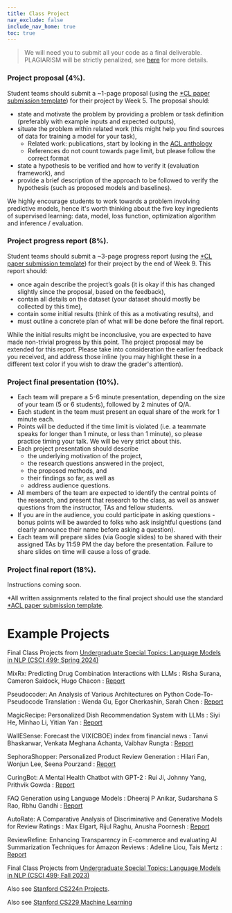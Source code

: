 ```yaml
---
title: Class Project
nav_exclude: false
include_nav_home: true
toc: true
---
```


> We will need you to submit all your code as a final deliverable. PLAGIARISM will be strictly penalized, see [here](https://swabhs.com/f24-csci544-appliednlp/details/policies/#policy-for-the-use-of-ai-generators) for more details.

### Project proposal (4%).

Student teams should submit a ~1-page proposal (using the [*CL paper submission template](https://github.com/acl-org/acl-style-files)) for their project by Week 5. The proposal should:
  - state and motivate the problem by providing a problem or task definition (preferably with example inputs and expected outputs),
  - situate the problem within related work (this might help you find sources of data for training a model for your task),
      - Related work: publications, start by looking in the [ACL anthology](https://aclanthology.org/)
      - References do not count towards page limit, but please follow the correct format
  - state a hypothesis to be verified and how to verify it (evaluation framework), and
  - provide a brief description of the approach to be followed to verify the hypothesis (such as proposed models and baselines).

We highly encourage students to work towards a problem involving predictive models, hence it's worth thinking about the five key ingredients of supervised learning: data, model, loss function, optimization algorithm and inference / evaluation.

### Project progress report (8%).

Student teams should submit a ~3-page progress report (using the [*CL paper submission template](https://github.com/acl-org/acl-style-files)) for their project by the end of Week 9. This report should:
  - once again describe the project’s goals (it is okay if this has changed slightly since the proposal, based on the feedback),
  - contain all details on the dataset (your dataset should mostly be collected by this time),
  - contain some initial results (think of this as a motivating results), and
  - must outline a concrete plan of what will be done before the final report.

While the initial results might be inconclusive, you are expected to have made non-trivial progress by this point. The project proposal may be extended for this report. Please take into consideration the earlier feedback you received, and address those inline (you may highlight these in a different text color if you wish to draw the grader's attention).


### Project final presentation (10%).

- Each team will prepare a 5-6 minute presentation, depending on the size of your team (5 or 6 students), followed by 2 minutes of Q/A.
- Each student in the team must present an equal share of the work for 1 minute each.
- Points will be deducted if the time limit is violated (i.e. a teammate speaks for longer than 1 minute, or less than 1 minute), so please practice timing your talk. We will be very strict about this.
- Each project presentation should describe
    - the underlying motivation of the project,
    - the research questions answered in the project,
    - the proposed methods, and
    - their findings so far, as well as
    - address audience questions.
- All members of the team are expected to identify the central points of the research, and present that research to the class, as well as answer questions from the instructor, TAs and fellow students.
- If you are in the audience, you could participate in asking questions - bonus points will be awarded to folks who ask insightful questions (and clearly announce their name before asking a question).
- Each team will prepare slides (via Google slides) to be shared with their assigned TAs by 11:59 PM the day before the presentation. Failure to share slides on time will cause a loss of grade.




### Project final report (18%).

Instructions coming soon.



*All written assignments related to the final project should use the standard [*ACL paper submission template](https://github.com/acl-org/acl-style-files).


# Example Projects

Final Class Projects from [Undergraduate Special Topics: Language Models in NLP (CSCI 499; Spring 2024)](https://swabhs.com/sp24-csci499-lm4nlp/)


MixRx: Predicting Drug Combination Interactions with LLMs
  : Risha Surana, Cameron Saidock, Hugo Chacon
  : [Report](../../assets/reports/MixRx_Final_Report.pdf)

Pseudocoder: An Analysis of Various Architectures on Python Code-To-Pseudocode Translation
  : Wenda Gu, Egor Cherkashin, Sarah Chen
  : [Report](../../assets/reports/Pseudocoder-Final_Report.pdf)

MagicRecipe: Personalized Dish Recommendation System with LLMs
  : Siyi He, Minhao Li, Yitian Yan
  : [Report](../../assets/reports/MagicRecipe-499_project.pdf)

WallESense: Forecast the VIX(CBOE) index from financial news
  : Tanvi Bhaskarwar, Venkata Meghana Achanta, Vaibhav Rungta
  : [Report](../../assets/reports/WallESense_final_report.pdf)

SephoraShopper: Personalized Product Review Generation
  : Hilari Fan, Wonjun Lee, Seena Pourzand
  : [Report](../../assets/reports/SephoraShopper-499_Final_Project_Report.pdf)

CuringBot: A Mental Health Chatbot with GPT-2
  : Rui Ji, Johnny Yang, Prithvik Gowda
  : [Report](../../assets/reports/CuringBot-CSCI499-Project-Report.pdf)

FAQ Generation using Language Models
  : Dheeraj P Anikar, Sudarshana S Rao, Rbhu Gandhi
  : [Report](../../assets/reports/FAQ_Generation_using_Language_Models.pdf)

AutoRate: A Comparative Analysis of Discriminative and Generative Models for Review Ratings
  : Max Elgart, Rijul Raghu, Anusha Poornesh
  : [Report](../../assets/reports/AutoRate_Project_Report.pdf)

ReviewRefine: Enhancing Transparency in E-commerce and evaluating AI Summarization Techniques for Amazon Reviews
  : Adeline Liou, Tais Mertz
  : [Report](../../assets/reports/ReviewRefine+Final+Project+Report.pdf)


Final Class Projects from [Undergraduate Special Topics: Language Models in NLP (CSCI 499; Fall 2023)](https://swabhs.com/fall23-csci499-lm4nlp/details/class-projects/)


Also see [Stanford CS224n Projects](https://web.stanford.edu/class/cs224n/project.html).

Also see [Stanford CS229 Machine Learning](https://cs229.stanford.edu/proj2017/)
